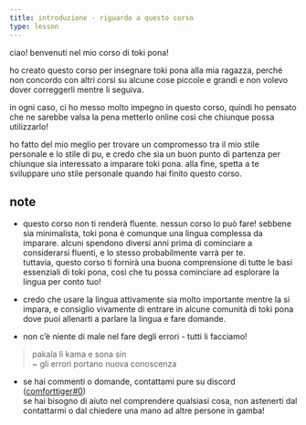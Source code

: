 ```yaml
---
title: introduzione - riguardo a questo corso
type: lesson
---
```

ciao! benvenuti nel mio corso di toki pona!

 ho creato questo corso per insegnare toki pona alla mia ragazza, perché non concordo con altri corsi su alcune cose piccole e grandi e non volevo dover correggerli mentre li seguiva.

in ogni caso, ci ho messo molto impegno in questo corso, quindi ho pensato che ne sarebbe valsa la pena metterlo online così che chiunque possa utilizzarlo! 

ho fatto del mio meglio per trovare un compromesso tra il mio stile personale e lo stile di pu, e credo che sia un buon punto di partenza per chiunque sia interessato a imparare toki pona. alla fine, spetta a te sviluppare uno stile personale quando hai finito questo corso. 

## note
- questo corso non ti renderà fluente. nessun corso lo può fare! sebbene sia minimalista, toki pona è comunque una lingua complessa da imparare. alcuni spendono diversi anni prima di cominciare a considerarsi fluenti, e lo stesso probabilmente varrà per te.  \
 tuttavia, questo corso ti fornirà una buona comprensione di tutte le basi essenziali di toki pona, così che tu possa cominciare ad esplorare la lingua per conto tuo!
- credo che usare la lingua attivamente sia molto importante mentre la si impara, e consiglio vivamente di entrare in alcune comunità di toki pona dove puoi allenarti a parlare la lingua e fare domande.

- non c’è niente di male nel fare degli errori - tutti li facciamo!
> pakala li kama e sona sin \
> ~ gli errori portano nuova conoscenza
- se hai commenti o domande, contattami pure su discord ([comforttiger#0](https://discord.com/users/152843864342790145)) \
se hai bisogno di aiuto nel comprendere qualsiasi cosa, non astenerti dal contattarmi o dal chiedere una mano ad altre persone in gamba!
